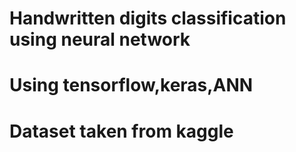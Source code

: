 ﻿# Handwritten digits classification using neural network
 # Using tensorflow,keras,ANN
 
 
 # Dataset taken from kaggle

